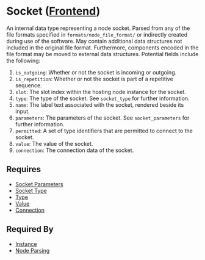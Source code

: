 # Socket ([Frontend](../frontend.md))

An internal data type representing a node socket. Parsed from any of the file formats specified in `formats/node_file_format/` or indirectly created during use of the software. May contain additional data structures not included in the original file format. Furthermore, components encoded in the file format may be moved to external data structures. Potential fields include the following:

1. `is_outgoing`: Whether or not the socket is incoming or outgoing.
2. `is_repetition`: Whether or not the socket is part of a repetitive sequence.
3. `slot`: The slot index within the hosting node instance for the socket.
4. `type`: The type of the socket. See `socket_type` for further information.
5. `name`: The label text associated with the socket, rendered beside its input.
5. `parameters`: The parameters of the socket. See `socket_parameters` for further information.
6. `permitted`: A set of type identifiers that are permitted to connect to the socket.
7. `value`: The value of the socket.
8. `connection`: The connection data of the socket.

## Requires

- [Socket Parameters](./socket_parameters.md)
- [Socket Type](./socket_type.md)
- [Type](./type.md)
- [Value](./value.md)
- [Connection](./connection.md)

## Required By

- [Instance](./instance.md)
- [Node Parsing](../node_file_format/parsing.md)
